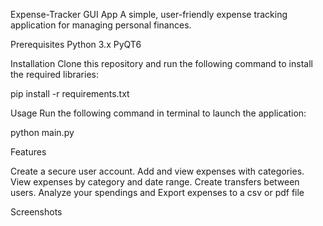 Expense-Tracker GUI App
A simple, user-friendly expense tracking application for managing personal finances.


Prerequisites
Python 3.x
PyQT6

Installation
Clone this repository and run the following command to install the required libraries:

pip install -r requirements.txt

Usage
Run the following command in terminal to launch the application:

python main.py

Features

Create a secure user account.
Add and view expenses with categories.
View expenses by category and date range.
Create transfers between users.
Analyze your spendings and
Export expenses to a csv or pdf file


Screenshots
##